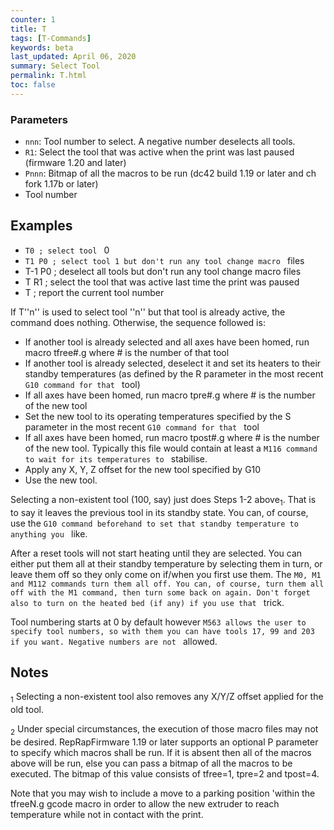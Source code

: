 ```yaml
---
counter: 1
title: T
tags: [T-Commands] 
keywords: beta 
last_updated: April 06, 2020 
summary: Select Tool
permalink: T.html
toc: false 
---
```



### Parameters

* `nnn`: Tool number to select. A negative number deselects all tools.
* `R1`: Select the tool that was active when the print was last paused (firmware 1.20 and later)
* `Pnnn`: Bitmap of all the macros to be run (dc42 build 1.19 or later and ch fork 1.17b or later)
* Tool number

## Examples

* ` T0 ; select tool  ` 0
* ` T1 P0 ; select tool 1 but don't run any tool change macro  ` files
* T-1 P0 ; deselect all tools but don't run any tool change macro files
* T R1 ; select the tool that was active last time the print was paused
* T ; report the current tool number

If T''n'' is used to select tool ''n'' but that tool is already active, the command does nothing. Otherwise, the sequence followed is:

* If another tool is already selected and all axes have been homed, run macro tfree#.g where # is the number of that tool
* If another tool is already selected, deselect it and set its heaters to their standby temperatures (as defined by the R parameter in the most recent ` G10 command for that  ` tool)
* If all axes have been homed, run macro tpre#.g where # is the number of the new tool
* Set the new tool to its operating temperatures specified by the S parameter in the most recent ` G10 command for that  ` tool
* If all axes have been homed, run macro tpost#.g where # is the number of the new tool. Typically this file would contain at least a ` M116 command to wait for its temperatures to  ` stabilise.
* Apply any X, Y, Z offset for the new tool specified by G10
* Use the new tool.

Selecting a non-existent tool (100, say) just does Steps 1-2 above<sub>1</sub>. That is to say it leaves the previous tool in its standby state. You can, of course, use the ` G10 command beforehand to set that standby temperature to anything you  ` like.

After a reset tools will not start heating until they are selected. You can either put them all at their standby temperature by selecting them in turn, or leave them off so they only come on if/when you first use them. The ` M0, M1 and M112 commands turn them all off. You can, of course, turn them all off with the M1 command, then turn some back on again. Don't forget also to turn on the heated bed (if any) if you use that  ` trick.

Tool numbering starts at 0 by default however ` M563 allows the user to specify tool numbers, so with them you can have tools 17, 99 and 203 if you want. Negative numbers are not  ` allowed.

## Notes

<sub>1</sub> Selecting a non-existent tool also removes any X/Y/Z offset applied for the old tool.

<sub>2</sub> Under special circumstances, the execution of those macro files may not be desired. RepRapFirmware 1.19 or later supports an optional P parameter to specify which macros shall be run. If it is absent then all of the macros above will be run, else you can pass a bitmap of all the macros to be executed. The bitmap of this value consists of tfree=1, tpre=2 and tpost=4.

Note that you may wish to include a move to a parking position 'within the tfreeN.g gcode macro in order to allow the new extruder to reach temperature while not in contact with the print.

